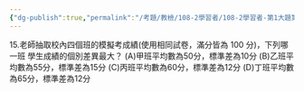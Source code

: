 ```yaml
---
{"dg-publish":true,"permalink":"/考題/教檢/108-2學習者/108-2學習者-第1大題第15題/","tags":["考題","題目","未完"]}
---
```


15.老師抽取校內四個班的模擬考成績(使用相同試卷，滿分皆為 100 分)，下列哪一班   學生成績的個別差異最大？ 
(A)甲班平均數為50分，標準差為10分 
(B)乙班平均數為55分，標準差為15分 
(C)丙班平均數為60分，標準差為12分 
(D)丁班平均數為65分，標準差為12分 
